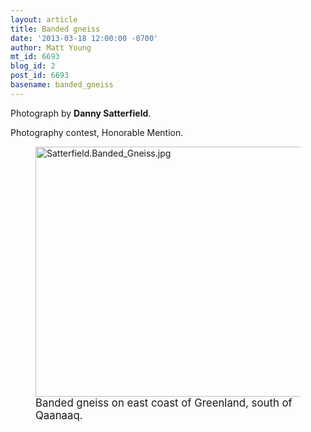 ```yaml
---
layout: article
title: Banded gneiss
date: '2013-03-18 12:00:00 -0700'
author: Matt Young
mt_id: 6693
blog_id: 2
post_id: 6693
basename: banded_gneiss
---
```

Photograph by **Danny Satterfield**.

Photography contest, Honorable Mention.

<figure>
<img src="{{ site.baseurl }}/uploads/2013/Satterfield.Banded_Gneiss.jpg" alt="Satterfield.Banded_Gneiss.jpg" width="600" height="400" />
<figcaption markdown="span">
<big>Banded gneiss on east coast of Greenland, south of Qaanaaq.</big>

</figcaption>
</figure>
